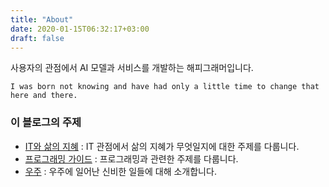 ```yaml
---
title: "About"
date: 2020-01-15T06:32:17+03:00
draft: false
---
```


사용자의 관점에서 AI 모델과 서비스를 개발하는 해피그래머입니다.

```잔잔한
I was born not knowing and have had only a little time to change that here and there. 
```



### 이 블로그의 주제

- [IT와 삶의 지혜](/worth/) : IT 관점에서 삶의 지혜가 무엇일지에 대한 주제를 다룹니다.
- [프로그래밍 가이드](/guide/) : 프로그래밍과 관련한 주제를 다룹니다.
- [우주](/astronomy) : 우주에 일어난 신비한 일들에 대해 소개합니다.

